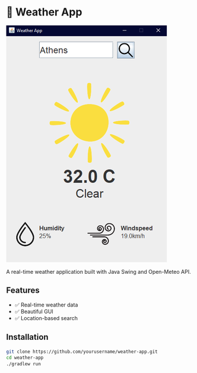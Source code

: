 # 📌 Weather App

![Demo](assets/demo.png)

A real-time weather application built with Java Swing and Open-Meteo API.

## Features
- ✅ Real-time weather data
- ✅ Beautiful GUI
- ✅ Location-based search

## Installation
```bash
git clone https://github.com/yourusername/weather-app.git
cd weather-app
./gradlew run
